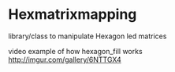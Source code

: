 # Hexmatrixmapping
library/class to manipulate Hexagon led matrices

video example of how hexagon_fill works
http://imgur.com/gallery/6NTTGX4
